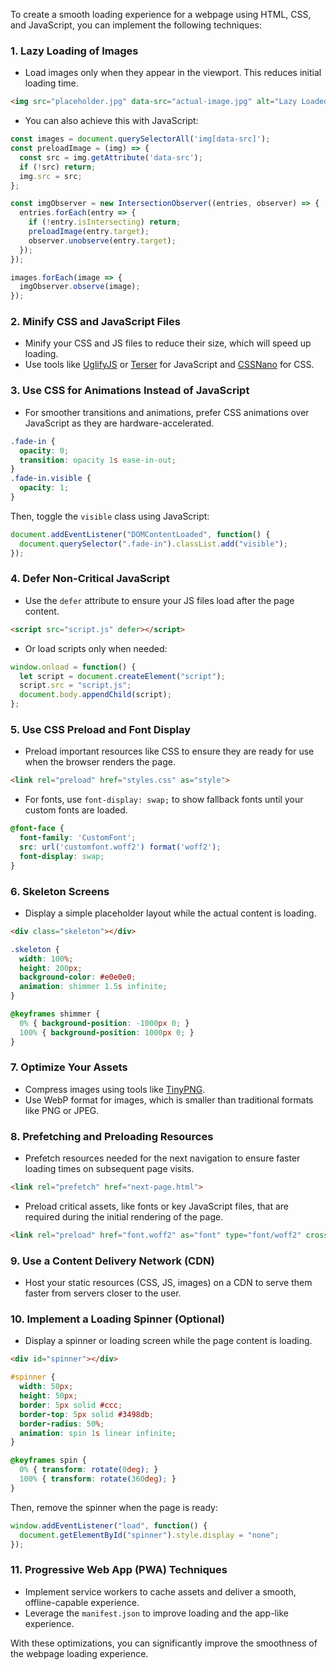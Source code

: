 To create a smooth loading experience for a webpage using HTML, CSS, and JavaScript, you can implement the following techniques:

### 1. **Lazy Loading of Images**
   - Load images only when they appear in the viewport. This reduces initial loading time.

   ```html
   <img src="placeholder.jpg" data-src="actual-image.jpg" alt="Lazy Loaded Image" loading="lazy">
   ```

   - You can also achieve this with JavaScript:

   ```js
   const images = document.querySelectorAll('img[data-src]');
   const preloadImage = (img) => {
     const src = img.getAttribute('data-src');
     if (!src) return;
     img.src = src;
   };

   const imgObserver = new IntersectionObserver((entries, observer) => {
     entries.forEach(entry => {
       if (!entry.isIntersecting) return;
       preloadImage(entry.target);
       observer.unobserve(entry.target);
     });
   });

   images.forEach(image => {
     imgObserver.observe(image);
   });
   ```

### 2. **Minify CSS and JavaScript Files**
   - Minify your CSS and JS files to reduce their size, which will speed up loading.
   - Use tools like [UglifyJS](https://uglifyjs.net/) or [Terser](https://terser.org/) for JavaScript and [CSSNano](https://cssnano.co/) for CSS.

### 3. **Use CSS for Animations Instead of JavaScript**
   - For smoother transitions and animations, prefer CSS animations over JavaScript as they are hardware-accelerated.

   ```css
   .fade-in {
     opacity: 0;
     transition: opacity 1s ease-in-out;
   }
   .fade-in.visible {
     opacity: 1;
   }
   ```

   Then, toggle the `visible` class using JavaScript:

   ```js
   document.addEventListener("DOMContentLoaded", function() {
     document.querySelector(".fade-in").classList.add("visible");
   });
   ```

### 4. **Defer Non-Critical JavaScript**
   - Use the `defer` attribute to ensure your JS files load after the page content.

   ```html
   <script src="script.js" defer></script>
   ```

   - Or load scripts only when needed:

   ```js
   window.onload = function() {
     let script = document.createElement("script");
     script.src = "script.js";
     document.body.appendChild(script);
   };
   ```

### 5. **Use CSS Preload and Font Display**
   - Preload important resources like CSS to ensure they are ready for use when the browser renders the page.

   ```html
   <link rel="preload" href="styles.css" as="style">
   ```

   - For fonts, use `font-display: swap;` to show fallback fonts until your custom fonts are loaded.

   ```css
   @font-face {
     font-family: 'CustomFont';
     src: url('customfont.woff2') format('woff2');
     font-display: swap;
   }
   ```

### 6. **Skeleton Screens**
   - Display a simple placeholder layout while the actual content is loading.

   ```html
   <div class="skeleton"></div>
   ```

   ```css
   .skeleton {
     width: 100%;
     height: 200px;
     background-color: #e0e0e0;
     animation: shimmer 1.5s infinite;
   }

   @keyframes shimmer {
     0% { background-position: -1000px 0; }
     100% { background-position: 1000px 0; }
   }
   ```

### 7. **Optimize Your Assets**
   - Compress images using tools like [TinyPNG](https://tinypng.com/).
   - Use WebP format for images, which is smaller than traditional formats like PNG or JPEG.

### 8. **Prefetching and Preloading Resources**
   - Prefetch resources needed for the next navigation to ensure faster loading times on subsequent page visits.

   ```html
   <link rel="prefetch" href="next-page.html">
   ```

   - Preload critical assets, like fonts or key JavaScript files, that are required during the initial rendering of the page.

   ```html
   <link rel="preload" href="font.woff2" as="font" type="font/woff2" crossorigin="anonymous">
   ```

### 9. **Use a Content Delivery Network (CDN)**
   - Host your static resources (CSS, JS, images) on a CDN to serve them faster from servers closer to the user.

### 10. **Implement a Loading Spinner (Optional)**
   - Display a spinner or loading screen while the page content is loading.

   ```html
   <div id="spinner"></div>
   ```

   ```css
   #spinner {
     width: 50px;
     height: 50px;
     border: 5px solid #ccc;
     border-top: 5px solid #3498db;
     border-radius: 50%;
     animation: spin 1s linear infinite;
   }

   @keyframes spin {
     0% { transform: rotate(0deg); }
     100% { transform: rotate(360deg); }
   }
   ```

   Then, remove the spinner when the page is ready:

   ```js
   window.addEventListener("load", function() {
     document.getElementById("spinner").style.display = "none";
   });
   ```

### 11. **Progressive Web App (PWA) Techniques**
   - Implement service workers to cache assets and deliver a smooth, offline-capable experience.
   - Leverage the `manifest.json` to improve loading and the app-like experience.

With these optimizations, you can significantly improve the smoothness of the webpage loading experience.